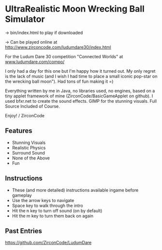 UltraRealistic Moon Wrecking Ball Simulator
===========

-> bin/index.html to play if downloaded

-> Can be played online at http://www.zirconcode.com/ludumdare30/index.html

For the Ludum Dare 30 competition "Connected Worlds" at www.ludumdare.com/compo/

I only had a day for this one but I'm happy how it turned out. My only regret is the lack of music (and I wish I had time to place a small iconic pop-star on the wrecking ball moon"). Had tons of fun making it =)

Everything written by me in Java, no libraries used, no engines, based on a tiny applet framework of mine (ZirconCode/BasicGameApplet on github). I used bfxr.net to create the sound effects. GIMP for the stunning visuals. Full Source Included of Course.

Enjoy!
/ ZirconCode

Features
---
- Stunning Visuals
- Realistic Physics
- Surround Sound
- None of the Above
- Fun

Instructions
---
- These (and more detailed) instructions available ingame before gameplay
- Use the arrow keys to navigate
- Space key to walk through the intro
- Hit the n key to turn off sound (on by default)
- Hit the m key to turn them back on again

Past Entries
---
https://github.com/ZirconCode/LudumDare
